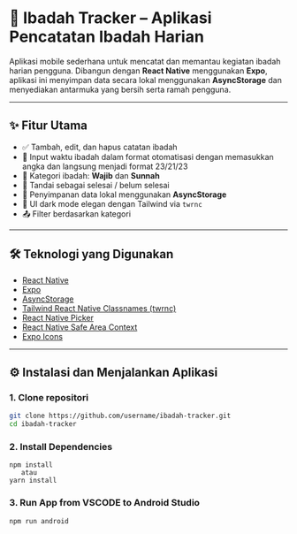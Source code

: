 # 📿 Ibadah Tracker – Aplikasi Pencatatan Ibadah Harian

Aplikasi mobile sederhana untuk mencatat dan memantau kegiatan ibadah harian pengguna. Dibangun dengan **React Native** menggunakan **Expo**, aplikasi ini menyimpan data secara lokal menggunakan **AsyncStorage** dan menyediakan antarmuka yang bersih serta ramah pengguna.

---

## ✨ Fitur Utama

- ✅ Tambah, edit, dan hapus catatan ibadah
- 📅 Input waktu ibadah dalam format otomatisasi dengan memasukkan angka dan langsung menjadi format 23/21/23
- 📂 Kategori ibadah: **Wajib** dan **Sunnah**
- 🔄 Tandai sebagai selesai / belum selesai
- 📁 Penyimpanan data lokal menggunakan **AsyncStorage**
- 🎨 UI dark mode elegan dengan Tailwind via `twrnc`
- 📤 Filter berdasarkan kategori

---

## 🛠 Teknologi yang Digunakan

- [React Native](https://reactnative.dev/)
- [Expo](https://expo.dev/)
- [AsyncStorage](https://docs.expo.dev/versions/latest/sdk/async-storage/)
- [Tailwind React Native Classnames (twrnc)](https://github.com/jaredh159/tailwind-react-native-classnames)
- [React Native Picker](https://github.com/react-native-picker/picker)
- [React Native Safe Area Context](https://github.com/th3rdwave/react-native-safe-area-context)
- [Expo Icons](https://docs.expo.dev/guides/icons/)

---

## ⚙️ Instalasi dan Menjalankan Aplikasi

### 1. Clone repositori

```bash
git clone https://github.com/username/ibadah-tracker.git
cd ibadah-tracker
```

### 2. Install Dependencies

```
npm install
   atau
yarn install
```
### 3. Run App from VSCODE to Android Studio

```Install
npm run android
```
